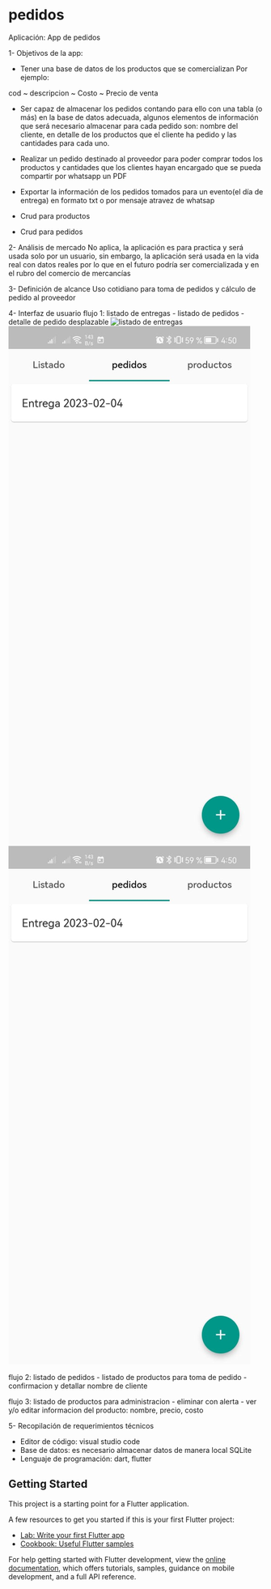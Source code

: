 # pedidos

Aplicación: App de pedidos 

1-	Objetivos de la app: 
-	Tener una base de datos de los productos que se comercializan 
Por ejemplo: 

cod	~ descripcion ~	Costo ~	Precio de venta 
			

-	Ser capaz de almacenar los pedidos contando para ello con una tabla (o más) en la base de datos adecuada, algunos elementos de información que será necesario almacenar para cada pedido son: nombre del cliente, en detalle de los productos que el cliente ha pedido y las cantidades para cada uno. 

-	Realizar un pedido destinado al proveedor para poder comprar todos los productos y cantidades que los clientes hayan encargado que se pueda compartir por whatsapp un PDF

-	Exportar la información de los pedidos tomados para un evento(el día de entrega) en formato txt o por mensaje atravez de whatsap 

-	Crud para productos 

-	Crud para pedidos 

2-	Análisis de mercado 
No aplica, la aplicación es para practica y será usada solo por un usuario, sin embargo, la aplicación será usada en la vida real con datos reales por lo que en el futuro podría ser comercializada y en el rubro del comercio de mercancías

3-	Definición de alcance 
Uso cotidiano para toma de pedidos y cálculo de pedido al proveedor 

4-	Interfaz de usuario 
 flujo 1:  listado de entregas - listado de pedidos - detalle de pedido desplazable 
 ![listado de entregas](lib/imagenes_repositorio/listado_entrega.png)
 ![listado de pedidos ](lib/imagenes_repositorio/listado_pedidos.jpeg)
 ![detalle de pedido desplazable](lib/imagenes_repositorio/listado_pedidos.jpeg)
 

 flujo 2: listado de pedidos - listado de productos para toma de pedido - confirmacion y detallar nombre de cliente
 
 flujo 3: listado de productos para administracion - eliminar con alerta - ver y/o editar informacion del producto: nombre, precio, costo
   


5-	Recopilación de requerimientos técnicos 
-	Editor de código: visual studio code 
-	Base de datos: es necesario almacenar datos de manera local SQLite
-	Lenguaje de programación: dart, flutter



## Getting Started

This project is a starting point for a Flutter application.

A few resources to get you started if this is your first Flutter project:

- [Lab: Write your first Flutter app](https://docs.flutter.dev/get-started/codelab)
- [Cookbook: Useful Flutter samples](https://docs.flutter.dev/cookbook)

For help getting started with Flutter development, view the
[online documentation](https://docs.flutter.dev/), which offers tutorials,
samples, guidance on mobile development, and a full API reference.
